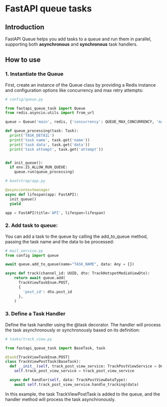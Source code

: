 # FastAPI queue tasks

## Introduction

FastAPI Queue helps you add tasks to a queue and run them in parallel, supporting both **asynchronous** and **synchronous** task handlers.

## How to use

### 1. Instantiate the Queue

First, create an instance of the Queue class by providing a Redis instance and configuration options like concurrency and max retry attempts:

```python
# config/queue.py

from fastapi_queue_task import Queue
from redis.asyncio.utils import from_url

queue = Queue('main', redis, {'concurrency': QUEUE_MAX_CONCURRENCY, 'max_attempt': QUEUE_MAX_ATTEMP})

def queue_processing(task: Task):
  print('TASK_DETAIL')
  print('task name', task.get('name'))
  print('task data', task.get('data'))
  print('task attempt', task.get('attempt'))


def init_queue():
  if env.IS_ALLOW_RUN_QUEUE:
    queue.run(queue_processing)

```

```python
# bootstrap/app.py

@asynccontextmanager
async def lifespan(app: FastAPI):
  init_queue()
  yield

app = FastAPI(title='API', lifespan=lifespan)
```

### 2. Add task to queue:

You can add a task to the queue by calling the add_to_queue method, passing the task name and the data to be processed:

```python
# mail_service.py
from config import queue

await queue.add_to_queue(name="TASK_NAME", data: Any = {})

async def track(channel_id: UUID, dto: TrackHotspotMediaViewDto):
    return await queue.add(
      TrackViewTaskEnum.POST,
      {
        'post_id': dto.post_id
      },
    )
```

### 3. Define a Task Handler

Define the task handler using the @task decorator. The handler will process the task asynchronously or synchronously based on its definition:

```python
# tasks/track_view.py

from fastapi_queue_task import BaseTask, task

@task(TrackViewTaskEnum.POST)
class TrackViewPostTask(BaseTask):
  def __init__(self, track_post_view_service: TrackPostViewService = Depends()):
    self.track_post_view_service = track_post_view_service

  async def handler(self, data: TrackPostViewDataType):
    await self.track_post_view_service.handle_tracking(data)
```

In this example, the task TrackViewPostTask is added to the queue, and the handler method will process the task asynchronously.
